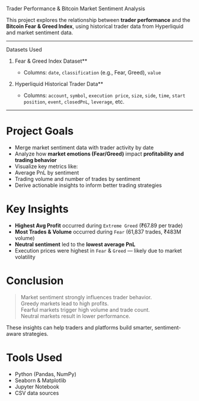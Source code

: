  Trader Performance & Bitcoin Market Sentiment Analysis
 

This project explores the relationship between **trader performance** and the **Bitcoin Fear & Greed Index**, using historical trader data from Hyperliquid and market sentiment data.

---

  Datasets Used

1. Fear & Greed Index Dataset**  
   - Columns: `date`, `classification` (e.g., Fear, Greed), `value`

2. Hyperliquid Historical Trader Data**  
   - Columns: `account`, `symbol`, `execution price`, `size`, `side`, `time`, `start position`, `event`, `closedPnL`, `leverage`, etc.

---

# Project Goals

-  Merge market sentiment data with trader activity by date
- Analyze how **market emotions (Fear/Greed)** impact **profitability and trading behavior**
-  Visualize key metrics like:
- Average PnL by sentiment
- Trading volume and number of trades by sentiment
-  Derive actionable insights to inform better trading strategies



# Key Insights

- **Highest Avg Profit** occurred during `Extreme Greed` (₹67.89 per trade)
-  **Most Trades & Volume** occurred during `Fear` (61,837 trades, ₹483M volume)
-  **Neutral sentiment** led to the **lowest average PnL**
-  Execution prices were highest in `Fear` & `Greed` — likely due to market volatility



# Conclusion

> Market sentiment strongly influences trader behavior.  
> Greedy markets lead to high profits.  
> Fearful markets trigger high volume and trade count.  
> Neutral markets result in lower performance.

These insights can help traders and platforms build smarter, sentiment-aware strategies.



# Tools Used

- Python (Pandas, NumPy)
- Seaborn & Matplotlib
- Jupyter Notebook
- CSV data sources
